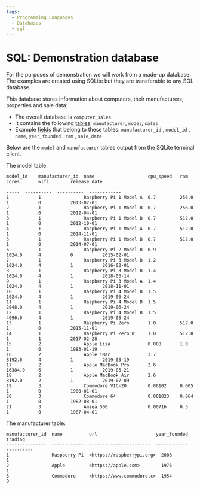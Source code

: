 ```yaml
---
tags:
  - Programming_Languages
  - Databases
  - sql
---
```


# SQL: Demonstration database

For the purposes of demonstration we will work from a made-up database. The examples are created using SQLite but they are transferable to any SQL database.

This database stores information about computers, their manufacturers, properties and sale data:

* The overall database is `computer_sales`
* It contains the following [tables](/Databases/Relational_database_architecture.md#table): `manufacturer`, `model`, `sales`
* Example [fields](/Databases/Relational_database_architecture.md#field) that belong to these tables: `manufacturer_id` , `model_id` , `name`, `year_founded` , `ram` , `sale_date`

Below are the `model` and `manufacturer` tables output from the SQLite terminal client.

The model table:

````
model_id    manufacturer_id  name                    cpu_speed   ram         cores       wifi        release_date
----------  ---------------  ----------------------  ----------  ----------  ----------  ----------  ------------
1           1                Raspberry Pi 1 Model A  0.7         256.0       1           0           2013-02-01
2           1                Raspberry Pi 1 Model B  0.7         256.0       1           0           2012-04-01
3           1                Raspberry Pi 1 Model B  0.7         512.0       1           0           2012-10-01
4           1                Raspberry Pi 1 Model A  0.7         512.0       1           0           2014-11-01
5           1                Raspberry Pi 1 Model B  0.7         512.0       1           0           2014-07-01
6           1                Raspberry Pi 2 Model B  0.9         1024.0      4           0           2015-02-01
7           1                Raspberry Pi 3 Model B  1.2         1024.0      4           1           2016-02-01
8           1                Raspberry Pi 3 Model B  1.4         1024.0      4           1           2018-03-14
9           1                Raspberry Pi 3 Model A  1.4         1024.0      4           1           2018-11-01
10          1                Raspberry Pi 4 Model B  1.5         1024.0      4           1           2019-06-24
11          1                Raspberry Pi 4 Model B  1.5         2048.0      4           1           2019-06-24
12          1                Raspberry Pi 4 Model B  1.5         4096.0      4           1           2019-06-24
13          1                Raspberry Pi Zero       1.0         512.0       1           0           2015-11-01
14          1                Raspberry Pi Zero W     1.0         512.0       1           1           2017-02-28
15          2                Apple Lisa              0.008       1.0         1           0           1983-01-19
16          2                Apple iMac              3.7         8192.0      4           1           2019-03-19
17          2                Apple MacBook Pro       2.6         16384.0     6           1           2019-05-21
18          2                Apple MacBook Air       2.6         8192.0      2           1           2019-07-09
19          3                Commodore VIC-20        0.00102     0.005       1           0           1980-01-01
20          3                Commodore 64            0.001023    0.064       1           0           1982-08-01
21          3                Amiga 500               0.00716     0.5         1           0           1987-04-01
````

The manufacturer table: 

````
manufacturer_id  name          url                      year_founded  trading
---------------  ------------  -----------------------  ------------  ----------
1                Raspberry Pi  <https://raspberrypi.org>  2008          1
2                Apple         <https://apple.com>        1976          1
3                Commodore     <https://www.commodore.c>  1954          0
````